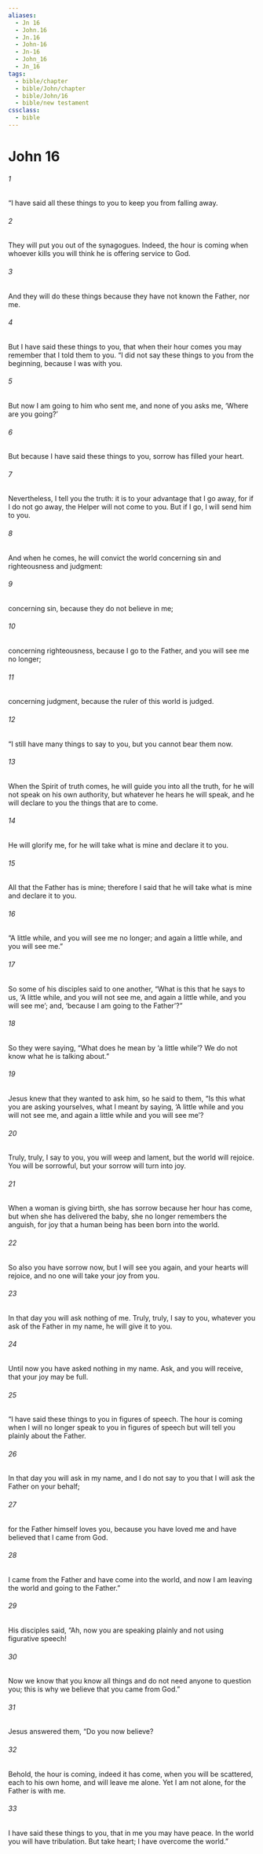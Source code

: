 ```yaml
---
aliases:
  - Jn 16
  - John.16
  - Jn.16
  - John-16
  - Jn-16
  - John_16
  - Jn_16
tags:
  - bible/chapter
  - bible/John/chapter
  - bible/John/16
  - bible/new testament
cssclass:
  - bible
---
```


# John 16

###### 1
“I have said all these things to you to keep you from falling away.
###### 2
They will put you out of the synagogues. Indeed, the hour is coming when whoever kills you will think he is offering service to God.
###### 3
And they will do these things because they have not known the Father, nor me.
###### 4
But I have said these things to you, that when their hour comes you may remember that I told them to you.   “I did not say these things to you from the beginning,     because I was with you.
###### 5
But now I am going to him who sent me, and none of you asks me, ‘Where are you going?’
###### 6
But because I have said these things to you, sorrow has filled your heart.
###### 7
Nevertheless, I tell you the truth: it is to your advantage that I go away, for if I do not go away, the Helper will not come to you. But if I go, I will send him to you.
###### 8
And when he comes, he will convict the world concerning sin and righteousness and judgment:
###### 9
concerning sin, because they do not believe in me;
###### 10
concerning righteousness, because I go to the Father, and you will see me no longer;
###### 11
concerning judgment, because the ruler of this world is judged.
###### 12
“I still have many things to say to you, but you cannot bear them now.
###### 13
When the Spirit of truth comes, he will guide you into all the truth, for he will not speak on his own authority, but whatever he hears he will speak, and he will declare to you the things that are to come.
###### 14
He will glorify me, for he will take what is mine and declare it to you.
###### 15
All that the Father has is mine; therefore I said that he will take what is mine and declare it to you.
###### 16
“A little while, and you will see me no longer; and     again a little while, and you will see me.”
###### 17
So some of his disciples said to one another, “What is this that he says to us, ‘A little while, and you will not see me, and again a little while, and you will see me’; and, ‘because I am going to the Father’?”
###### 18
So they were saying, “What does he mean by ‘a little while’? We do not know what he is talking about.”
###### 19
Jesus knew that they wanted to ask him, so he said to them, “Is this what you are asking yourselves, what I meant by saying, ‘A little while and you will not see me, and again a little while and you will see me’?
###### 20
Truly, truly, I say to you, you will weep and lament, but the world will rejoice. You will be sorrowful, but your sorrow will turn into joy.
###### 21
When a woman is giving birth, she has sorrow because her hour has come, but when she has delivered the baby, she no longer remembers the anguish, for joy that a human being has been born into the world.
###### 22
So also you have sorrow now, but I will see you again, and your hearts will rejoice, and no one will take your joy from you.
###### 23
In that day you will ask nothing of me. Truly, truly, I say to you, whatever you ask of the Father in my name, he will give it to you.
###### 24
Until now you have asked nothing in my name. Ask, and you will receive, that your joy may be full.
###### 25
“I have said these things to you in figures of speech.     The hour is coming when I will no longer speak to you in figures of speech but will tell you plainly about the Father.
###### 26
In that day you will ask in my name, and I do not say to you that I will ask the Father on your behalf;
###### 27
for the Father himself loves you, because you have loved me and have believed that I came from God.
###### 28
I came from the Father and have come into the world, and now I am leaving the world and going to the Father.”
###### 29
His disciples said, “Ah, now you are speaking plainly and not using figurative speech!
###### 30
Now we know that you know all things and do not need anyone to question you; this is why we believe that you came from God.”
###### 31
Jesus answered them, “Do you now believe?
###### 32
Behold, the hour is coming, indeed it has come, when you will be scattered, each to his own home, and will leave me alone. Yet I am not alone, for the Father is with me.
###### 33
I have said these things to you, that in me you may have peace. In the world you will have tribulation. But take heart; I have overcome the world.”


